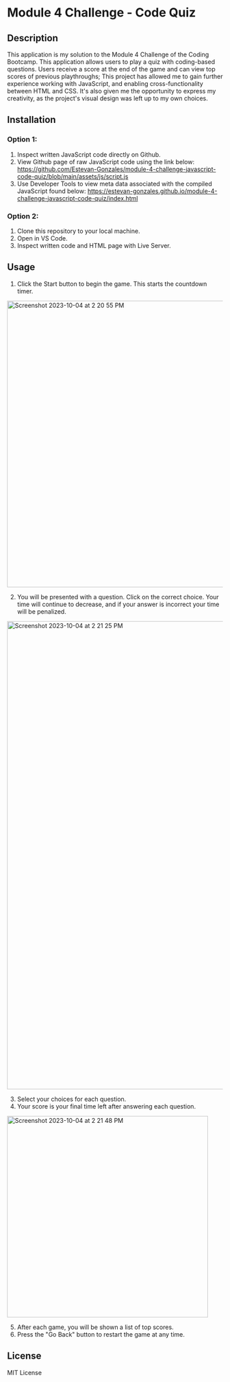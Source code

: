 # Module 4 Challenge - Code Quiz

## Description

This application is my solution to the Module 4 Challenge of the Coding Bootcamp.
This application allows users to play a quiz with coding-based questions. Users receive a score at the end of the game and can view top scores of previous playthroughs;
This project has allowed me to gain further experience working with JavaScript, and enabling cross-functionality between HTML and CSS. It's also given me the opportunity to express my creativity, as the project's visual design was left up to my own choices.

## Installation

### Option 1:
1. Inspect written JavaScript code directly on Github.
2. View Github page of raw JavaScript code using the link below:
   https://github.com/Estevan-Gonzales/module-4-challenge-javascript-code-quiz/blob/main/assets/js/script.js
3. Use Developer Tools to view meta data associated with the compiled JavaScript found below:
   https://estevan-gonzales.github.io/module-4-challenge-javascript-code-quiz/index.html
 
### Option 2:
1. Clone this repository to your local machine.
2. Open in VS Code.
3. Inspect written code and HTML page with Live Server.

## Usage

1. Click the Start button to begin the game. This starts the countdown timer.
<img width="667" alt="Screenshot 2023-10-04 at 2 20 55 PM" src="https://github.com/Estevan-Gonzales/module-4-challenge-javascript-code-quiz/assets/8584310/bb07f032-5576-412f-ab38-1ab0f4b1f411">

2. You will be presented with a question. Click on the correct choice. Your time will continue to decrease, and if your answer is incorrect your time will be penalized.
<img width="1090" alt="Screenshot 2023-10-04 at 2 21 25 PM" src="https://github.com/Estevan-Gonzales/module-4-challenge-javascript-code-quiz/assets/8584310/ac350acf-b915-41f5-98fb-eefdc41e4f17">

3. Select your choices for each question.
4. Your score is your final time left after answering each question.
<img width="469" alt="Screenshot 2023-10-04 at 2 21 48 PM" src="https://github.com/Estevan-Gonzales/module-4-challenge-javascript-code-quiz/assets/8584310/eda2598b-7beb-437c-af7d-253d2b6eb95f">

5. After each game, you will be shown a list of top scores.
6. Press the "Go Back" button to restart the game at any time.

   
## License

MIT License

